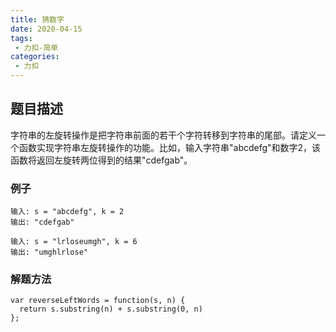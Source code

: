 ```yaml
---
title: 猜数字
date: 2020-04-15
tags:
 - 力扣-简单
categories: 
 - 力扣
---
```


## 题目描述
字符串的左旋转操作是把字符串前面的若干个字符转移到字符串的尾部。请定义一个函数实现字符串左旋转操作的功能。比如，输入字符串"abcdefg"和数字2，该函数将返回左旋转两位得到的结果"cdefgab"。
### 例子
```
输入: s = "abcdefg", k = 2
输出: "cdefgab"
```
```
输入: s = "lrloseumgh", k = 6
输出: "umghlrlose"
```


### 解题方法

```
var reverseLeftWords = function(s, n) {
  return s.substring(n) + s.substring(0, n)
};
```
